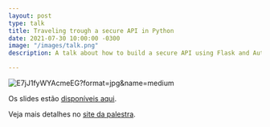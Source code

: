 ```yaml
---
layout: post
type: talk
title: Traveling trough a secure API in Python
date: 2021-07-30 10:00:00 -0300
image: "/images/talk.png"
description: A talk about how to build a secure API using Flask and Auth0

---
```

![](https://pbs.twimg.com/media/E7jJ1fyWYAcmeEG?format=jpg&name=medium "E7jJ1fyWYAcmeEG?format=jpg&name=medium")

Os slides estão [disponíveis aqui](https://ep2021.europython.eu/media/conference/slides/traveling-through-a-secure-api-in-python.pdf).

Veja mais detalhes no [site da palestra](https://ep2021.europython.eu/talks/traveling-through-a-secure-api-in-python/ "https://ep2021.europython.eu/talks/traveling-through-a-secure-api-in-python/").